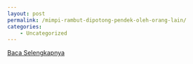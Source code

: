 ```yaml
---
layout: post
permalink: /mimpi-rambut-dipotong-pendek-oleh-orang-lain/
categories:
    - Uncategorized
---
```


[Baca Selengkapnya](/03)